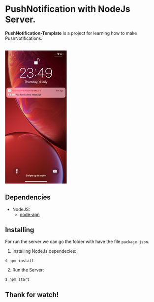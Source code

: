 # PushNotification with NodeJs Server.
**PushNotification-Template** is a project for learning how to make PushNotifications.


<br>

<img src="./logo.jpeg" width="200" height="432.85"/>


## Dependencies

- NodeJS:
    - [node-apn](https://github.com/node-apn/node-apn)

## Installing

For run the server we can go the folder with have the file `package.json`. 

1. Installing NodeJs dependecies:

```shell
$ npm install
```

2. Run the Server:

```shell
$ npm start
```

## Thank for watch!

